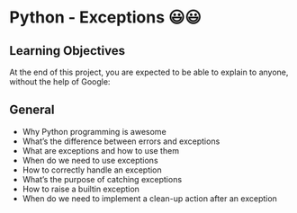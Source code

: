 # Python - Exceptions :smiley::smiley:
## Learning Objectives
At the end of this project, you are expected to be able to explain to anyone, without the help of Google:

## General
- Why Python programming is awesome
- What’s the difference between errors and exceptions
- What are exceptions and how to use them
- When do we need to use exceptions
- How to correctly handle an exception
- What’s the purpose of catching exceptions
- How to raise a builtin exception
- When do we need to implement a clean-up action after an exception
